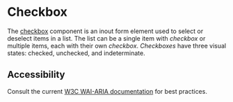 # Checkbox
The [checkbox](https://developer.mozilla.org/en-US/docs/Web/HTML/Element/input/checkbox) component is an inout form element used to select or deselect items in a list. The list can be a single item with *checkbox* or multiple items, each with their own *checkbox*. *Checkboxes* have three visual states: checked, unchecked, and indeterminate.

## Accessibility
Consult the current [W3C WAI-ARIA documentation](https://www.w3.org/TR/wai-aria-practices/#checkbox) for best practices.